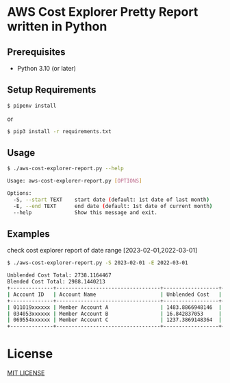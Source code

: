 # AWS Cost Explorer Pretty Report written in Python

## Prerequisites

- Python 3.10 (or later)


## Setup Requirements

```bash
$ pipenv install
```

or

```bash
$ pip3 install -r requirements.txt
```

## Usage

```bash
$ ./aws-cost-explorer-report.py --help

Usage: aws-cost-explorer-report.py [OPTIONS]

Options:
  -S, --start TEXT    start date (default: 1st date of last month)
  -E, --end TEXT      end date (default: 1st date of current month)
  --help              Show this message and exit.
```

## Examples

check cost explorer report of date range [2023-02-01,2022-03-01]

```bash
$ ./aws-cost-explorer-report.py -S 2023-02-01 -E 2022-03-01

Unblended Cost Total: 2738.1164467
Blended Cost Total: 2988.1440213
+--------------+----------------------------------+------------------+------------------+
| Account ID   | Account Name                     | Unblended Cost   | Blended Cost     |
+--------------+----------------------------------+------------------+------------------+
| 011019xxxxxx | Member Account A                 | 1483.8866948146  | 1639.6404397808  |
| 034053xxxxxx | Member Account B                 | 16.842837053     | 18.110494731     |
| 069554xxxxxx | Member Account C                 | 1237.3869148364  | 1330.3930867926  |
+--------------+----------------------------------+------------------+------------------+
```

# License

[MIT LICENSE](LICENSE)
